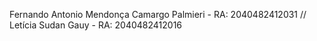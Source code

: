 Fernando Antonio Mendonça Camargo Palmieri - RA: 2040482412031 //
Letícia Sudan Gauy - RA: 2040482412016